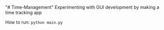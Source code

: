 "# Time-Management" 
Experimenting with GUI development by making a time tracking app

How to run:
`python main.py`
